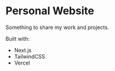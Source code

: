 # Personal Website

Something to share my work and projects. 

Built with: 
- Next.js 
- TailwindCSS 
- Vercel
